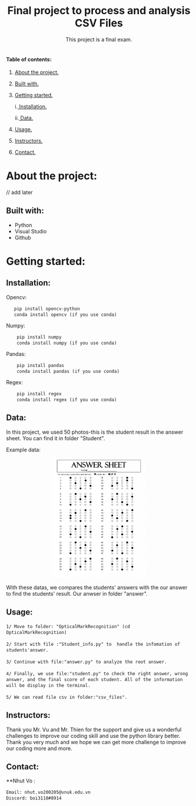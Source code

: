 <!-- PROJECT LOGO -->
<br />
<p align="center">

  <h1 align="center">Final project to process and analysis CSV Files</h1>

  <p align="center">
    This project is a final exam.
    <br />
    <br />
    
  </p>
  

#### Table of contents:
1. [ About the project. ](#pro)
2. [ Built with. ](#tech)
3. [ Getting started. ](#get)

    i.[ Installation. ](#desc) 
   
    ii.[ Data. ](#da)
   
4. [ Usage. ](#us) 
5. [ Instructors. ](#in)
6. [ Contact. ](#con)

<a name="pro"></a>
# About the project:

// add later

<a name="tech"></a>
## Built with: 


-  Python
-  Visual Studio
-  Github

<a name="get"></a>
# Getting started:

<a name="desc"></a>
## Installation:

Opencv:
   
       pip install opencv-python
       conda install opencv (if you use conda)
       
Numpy:
 
        pip install numpy
        conda install numpy (if you use conda)
        
Pandas:
        
        pip install pandas
        conda install pandas (if you use conda)
        
Regex:
   
        pip install regex
        conda install regex (if you use conda)
        


      

<a name="da"></a>
## Data:

In this project, we used 50 photos-this is the student result in the answer sheet. You can find it in folder "Student".

Example data:


<p align="center" width="100%">
    <img width="50%" src="https://github.com/HarryxDD/OpticalMarkRecognition/blob/main/student/2000101_NguyenVanAn_3A.png"> 
</p>

With these datas, we compares the students' answers with the our answer to find the students' result. Our anwser in folder "answer".

<a name="us"></a>

## Usage:
```
1/ Move to folder: "OpticalMarkRecognition" (cd OpticalMarkRecognition)

2/ Start with file :"Student_info.py" to  handle the infomation of students'answer.

3/ Continue with file:"answer.py" to analyze the root answer.

4/ Finally, we use file:"student.py" to check the right answer, wrong answer, and the final score of each student. All of the information will be display in the terminal.

5/ We can read file csv in folder:"csv_files".
```



<a name="in"></a>
## Instructors:

Thank you Mr. Vu and Mr. Thien for the support and give us a wonderful challenges to improve our coding skill and use the python library better. Thank you very much and we hope we can get more challenge to improve our coding more and more.

<a name="con"></a>
## Contact:
 **Nhut Vo :
```
Email: nhut.vo200205@vnuk.edu.vn
Discord: boi3110#8914
```













